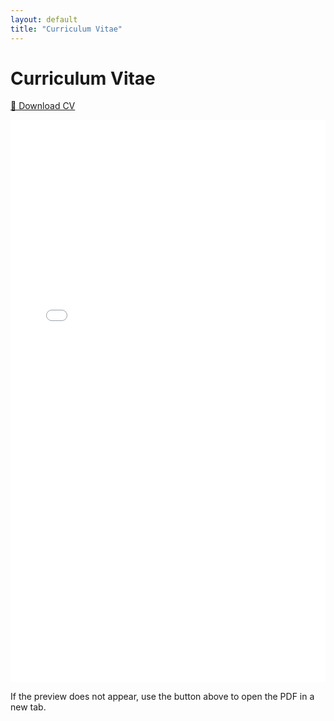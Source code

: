 ```yaml
---
layout: default
title: "Curriculum Vitae"
---
```


# Curriculum Vitae

<a class="cv-button" href="/assets/CV-KlestDedja.pdf" target="_blank" rel="noopener">📄 Download CV</a>

<div class="cv-viewer">
  <iframe
    src="/assets/CV-KlestDedja.pdf#toolbar=1&navpanes=0"
    width="100%"
    height="900"
    style="border:0;"
    title="CV — Klest Dedja">
  </iframe>
</div>

<p>If the preview does not appear, use the button above to open the PDF in a new tab.</p>
